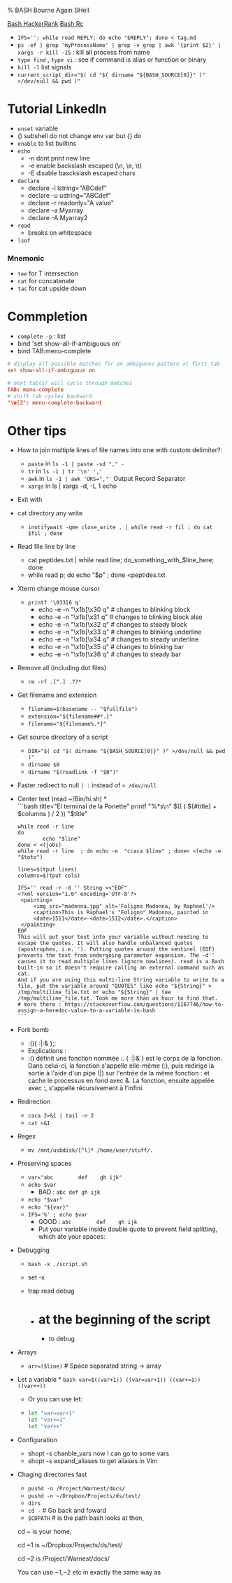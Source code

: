 % BASH Bourne Again SHell

[Bash HackerRank](Bash-HackerRank)
[Bash Rc](Bash-Rc)

* `IFS=''; while read REPLY; do echo "$REPLY"; done < tag.md`
* `ps -ef | grep 'myProcessName' | grep -v grep | awk '{print $2}' | xargs -r kill -15` : kill all process from name
* `type find` , `type vi` : see if command is alias or function or binary
* `kill -l` list signals
* `current_script_dir="$( cd "$( dirname "${BASH_SOURCE[0]}" )" >/dev/null && pwd )"`

# Tutorial LinkedIn

* `unset` variable
* () subshell do not change env var but {} do
* `enable` to list builtins
* `echo`
  * -n dont print new line
  * -e enable backslash escaped (\n, \e, \t)
  * -E disable basckslash escaped chars
* `declare`
  * declare -l lstring="ABCdef"
  * declare -u ustring="ABCdef"
  * declare -r readonly="A value"
  * declare -a Myarray
  * declare -A Myarray2
* `read`
  * breaks on whitespace
* `lsof`

### Mnemonic

* `tee` for T intersection
* `cat` for concatenate
* `tac` for cat upside down


# Commpletion

* `complete -p` : list 
* bind 'set show-all-if-ambiguous on'
* bind TAB:menu-complete 

```conf
# display all possible matches for an ambiguous pattern at first tab
set show-all-if-ambiguous on

# next tab(s) will cycle through matches
TAB: menu-complete
# shift tab cycles backward
"\e[Z": menu-complete-backward
```

# Other tips
* How to join multiple lines of file names into one with custom delimiter?:
  * `paste` in `ls -1 | paste -sd "," -`
  * `tr` in `ls -1 | tr '\n' ','`
  * `awk` in `ls -1 | awk 'ORS=","'` Output Record Separator
  * `xargs` in ls  | xargs -d, -L 1 echo
* Exit with <C-D>
* cat directory any write
  * `inotifywait -qme close_write . | while read -r fil ; do cat $fil ; done`

* Read file line by line
  * cat peptides.txt | while read line; do_something_with_$line_here; done
  * while read p; do echo "$p" ; done <peptides.txt

* Xterm change mouse cursor
  * `printf '\033[6 q'`
	* echo -e -n "\x1b[\x30 q" # changes to blinking block
	* echo -e -n "\x1b[\x31 q" # changes to blinking block also
	* echo -e -n "\x1b[\x32 q" # changes to steady block
	* echo -e -n "\x1b[\x33 q" # changes to blinking underline
	* echo -e -n "\x1b[\x34 q" # changes to steady underline
	* echo -e -n "\x1b[\x35 q" # changes to blinking bar
	* echo -e -n "\x1b[\x36 q" # changes to steady bar


* Remove all (including dot files)
	* `rm -rf .[^.] .??*`


* Get filename and extension
	* `filename=$(basename -- "$fullfile")`
	* `extension="${filename##*.}"`
	* `filename="${filename%.*}"`


* Get source directory of a script
	* `DIR="$( cd "$( dirname "${BASH_SOURCE[0]}" )" >/dev/null && pwd )"`
	* `dirname $0`
	* `dirname "$(readlink -f "$0")"`


* Faster redirect to null `| :` instead of `> /dev/null`


*	Center text (read ~/Bin/hi.sh)
	*	
		```bash
		title="El terminal de la Ponette"
		printf "%*s\n" $(( ( ${#title} + $columns ) / 2  )) "$title"


		while read -r line
		do
				echo "$line"
		done < <(jobs)
		while read -r line  ; do echo -e  "ccaca $line" ; done< <(echo -e "$toto")

		lines=$(tput lines)
		columns=$(tput cols)

		IFS='' read -r -d '' String <<"EOF"
		<?xml version="1.0" encoding='UTF-8'?>
		 <painting>
			 <img src="madonna.jpg" alt='Foligno Madonna, by Raphael'/>
			 <caption>This is Raphael's "Foligno" Madonna, painted in
			 <date>1511</date>-<date>1512</date>.</caption>
		 </painting>
		EOF
		This will put your text into your variable without needing to escape the quotes. It will also handle unbalanced quotes (apostrophes, i.e. '). Putting quotes around the sentinel (EOF) prevents the text from undergoing parameter expansion. The -d'' causes it to read multiple lines (ignore newlines). read is a Bash built-in so it doesn't require calling an external command such as cat.
		And if you are using this multi-line String variable to write to a file, put the variable around "QUOTES" like echo "${String}" > /tmp/multiline_file.txt or echo "${String}" | tee /tmp/multiline_file.txt. Took me more than an hour to find that.
		# more there : https://stackoverflow.com/questions/1167746/how-to-assign-a-heredoc-value-to-a-variable-in-bash
		```



* Fork bomb
	* :(){ :|:& };:
	* Explications :
	* :() définit une fonction nommée :. { :|:& } est le corps de la fonction. Dans celui-ci, la fonction s'appelle elle-même (:), puis redirige la sortie à l'aide d'un pipe (|) sur l'entrée de la même fonction : et cache le processus en fond avec &. La fonction, ensuite appelée avec :, s'appelle récursivement à l'infini. 




*	Redirection
	*	`caca 2>&1 | tail -n 2`
	*	`cat <&1`


* Regex
	*	`mv /mnt/usbdisk/[^l]* /home/user/stuff/.`


*   Preserving spaces
	*   `var="abc        def    gh ijk"`
	*   `echo $var`
		*  BAD : `abc def gh ijk`
	*   `echo "$var"`
	*   `echo "${var}"`
	*   `IFS='%' ; echo $var`
		*   GOOD : `abc        def    gh ijk`
		* 	Put your variable inside double quote to prevent field splitting, which ate your spaces:


* Debugging
	*	`bash -x ./script.sh`

	* set -x 
  * trap read debug
    * # at the beginning of the script
		*   to debug
	
*	Arrays
	* `arr=($line)` # Space separated string -> array


* 	Let a variable
    *
        ```bash
        var=$((var+1))
        ((var=var+1))
        ((var+=1))
        ((var++))
        ```
    *   Or you can use let:
    *
        ```bash
        let "var=var+1"
        let "var+=1"
        let "var++"
        ```
	


* Configuration
	*	shopt -s chanble_vars
		now I can go to some vars
	*	shopt -s expand_aliases
  	to get aliases in Vim
		

*	Chaging directories fast
	*	`pushd -n /Project/Warnest/docs/`
	*	`pushd -n ~/Dropbox/Projects/ds/test/`  
	* `dirs`
	*	`cd -` # Go back and foward
	*	`$CDPATH` #  is the path bash looks at
	then,  

	cd ~ is your home,  

	cd ~1 is ~/Dropbox/Projects/ds/test/  

	cd ~2 is /Project/Warnest/docs/  

	You can use ~1,~2 etc in exactly the same way as  
